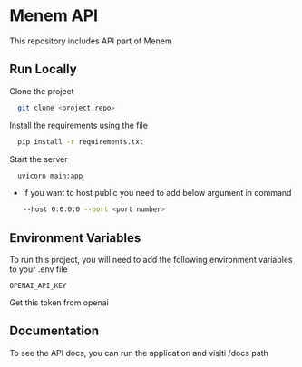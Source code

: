 
# Menem API

This repository includes API part of Menem

## Run Locally

Clone the project

```bash
  git clone <project repo>
```

Install the requirements using the file

```bash
  pip install -r requirements.txt
```

Start the server

```bash
  uvicorn main:app
```
  - If you want to host public you need to add below argument in command
    ```bash
    --host 0.0.0.0 --port <port number>
    ```


## Environment Variables

To run this project, you will need to add the following environment variables to your .env file

`OPENAI_API_KEY`

Get this token from openai 

## Documentation

To see the API docs, you can run the application and visiti /docs path

